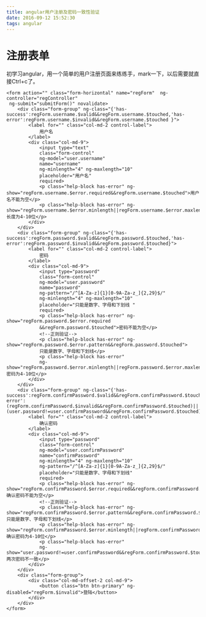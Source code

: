 ```yaml
---
title: angular用户注册及密码一致性验证
date: 2016-09-12 15:52:30
tags: angular
---
```

# 注册表单
初学习angular，用一个简单的用户注册页面来练练手，mark一下，以后需要就直接Ctrl+c了。

    <form action="" class="form-horizontal" name="regForm" 	ng-controller="regController" 
     ng-submit="submitForm()" novalidate>
        <div class="form-group" ng-class="{'has-success':regForm.username.$valid&&regForm.username.$touched,'has-error':regForm.username.$invalid&&regForm.username.$touched }">
        	<label for="" class="col-md-2 control-label">
        		用户名
        	</label>
        	<div class="col-md-9">
        		<input type="text" 
        		class="form-control" 
        		ng-model="user.username" 
        		name="username" 
        		ng-minlength="4" ng-maxlength="10" 
        		placeholder="用户名" 
        		required>
        		<p class="help-block has-error" ng-show="regForm.username.$error.required&&regForm.username.$touched">用户名不能为空</p>
        		<p class="help-block has-error" ng-show="regForm.username.$error.minlength||regForm.username.$error.maxlength">长度为4-10位</p>
        	</div>
        </div>
        <div class="form-group" ng-class="{'has-success':regForm.password.$valid&&regForm.password.$touched,'has-error':regForm.password.$invalid&&regForm.password.$touched}">
        	<label for="" class="col-md-2 control-label">
        		密码
        	</label>
        	<div class="col-md-9">
        		<input type="password" 
        		class="form-control" 
        		ng-model="user.password" 
        		name="password" 
        		ng-pattern="/^[A-Za-z]{1}[0-9A-Za-z_]{2,29}$/"
        		ng-minlength="4" ng-maxlength="10" 
        		placeholder="只能是数字、字母和下划线 " 
        		required>
        		<p class="help-block has-error" ng-show="regForm.password.$error.required
        		&&regForm.password.$touched">密码不能为空</p>
        		<!--正则验证-->
        		<p class="help-block has-error" ng-show="regForm.password.$error.pattern&&regForm.password.$touched">
        		只能是数字、字母和下划线</p>
        		<p class="help-block has-error" 
        		ng-show="regForm.password.$error.minlength||regForm.password.$error.maxlength">密码为4-10位</p>
        	</div>
        </div>
        <div class="form-group" ng-class="{'has-success':regForm.confirmPassword.$valid&&regForm.confirmPassword.$touched,'has-error':(regForm.confirmPassword.$invalid&&regForm.confirmPassword.$touched)||(user.password!=user.confirmPassword&&regForm.confirmPassword.$touched)}">
        	<label for="" class="col-md-2 control-label">
        		确认密码
        	</label>
        	<div class="col-md-9">
        		<input type="password" 
        		class="form-control" 
        		ng-model="user.confirmPassword" 
        		name="confirmPassword" 
        		ng-minlength="4" ng-maxlength="10" 
        		ng-pattern="/^[A-Za-z]{1}[0-9A-Za-z_]{2,29}$/"
        		placeholder="只能是数字、字母和下划线" 
        		required>
        		<p class="help-block has-error" ng-show="regForm.confirmPassword.$error.required&&regForm.confirmPassword.$touched">确认密码不能为空</p>
        		<!--正则验证-->
        		<p class="help-block has-error" ng-show="regForm.confirmPassword.$error.pattern&&regForm.confirmPassword.$touched">只能是数字、字母和下划线</p>
        		<p class="help-block has-error" ng-show="regForm.confirmPassword.$error.minlength||regForm.confirmPassword.$error.maxlength">确认密码为4-10位</p>
        		<p class="help-block has-error" 
        		ng-show="user.password!=user.confirmPassword&&regForm.confirmPassword.$touched">两次密码不一致</p>
        	</div>
        </div>
        <div class="form-group">
        	<div class="col-md-offset-2 col-md-9">
        		<button class="btn btn-primary" ng-disabled="regForm.$invalid">登陆</button>
        	</div>
        </div>
    </form>
